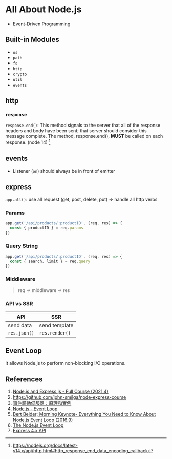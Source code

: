 # All About Node.js

- Event-Driven Programming

## Built-in Modules

+ `os`
+ `path`
+ `fs`
+ `http`
+ `crypto`
+ `util`
+ `events`

## http

### `response`

`response.end()`: This method signals to the server that all of the response headers and body have been sent; that server should consider this message complete. The method, response.end(), **MUST** be called on each response. (node 14) [^1]

## events

- Listener (`on`) should always be in front of emitter

## express

`app.all()`: use all request (get, post, delete, put) => handle all http verbs

### Params

```javascript
app.get('/api/products/:productID', (req, res) => {
  const { productID } = req.params
})
```

### Query String

```javascript
app.get('/api/products/:productID', (req, res) => {
  const { search, limit } = req.query
})
```
### Middleware

> req => middleware => res



### API vs SSR

| API | SSR |
| --- | --- |
| send data |  send template |
| `res.json()` |  `res.render()` |

## Event Loop

It allows Node.js to perform non-blocking I/O operations.

## References

1. [Node.js and Express.js - Full Course (2021.4)](https://youtu.be/Oe421EPjeBE)
2. https://github.com/john-smilga/node-express-course
3. [事件驅動伺服器：原理和實例](https://hackmd.io/@sysprog/event-driven-server)
4. [Node.js - Event Loop](https://nodejs.org/en/docs/guides/event-loop-timers-and-nexttick/#the-node-js-event-loop-timers-and-process-nexttick)
5. [Bert Belder; Morning Keynote- Everything You Need to Know About Node.js Event Loop (2016.9)](https://youtu.be/PNa9OMajw9w)
6. [The Node.js Event Loop](https://nodejs.dev/learn/the-nodejs-event-loop)
7. [Express 4.x API](https://expressjs.com/en/api.html)

[^1]: https://nodejs.org/docs/latest-v14.x/api/http.html#http_response_end_data_encoding_callback